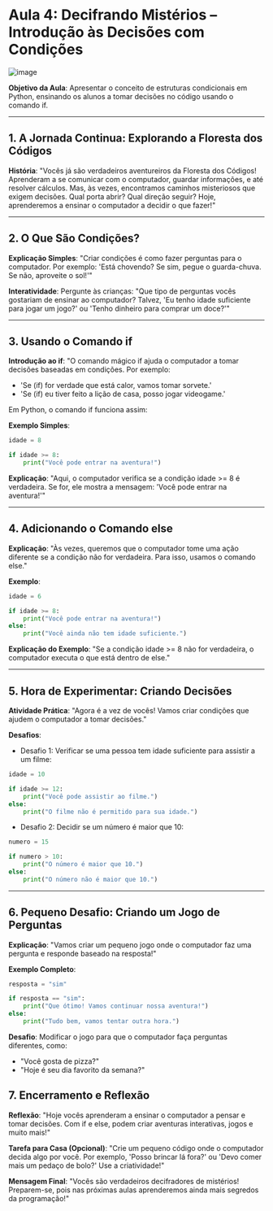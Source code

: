 # Aula 4: Decifrando Mistérios – Introdução às Decisões com Condições

![image](https://github.com/user-attachments/assets/e8388da7-fff4-4c24-9f33-ccd54ea47327)


**Objetivo da Aula**: Apresentar o conceito de estruturas condicionais em Python, ensinando os alunos a tomar decisões no código usando o comando if.

---

## 1. A Jornada Continua: Explorando a Floresta dos Códigos

**História**: "Vocês já são verdadeiros aventureiros da Floresta dos Códigos! Aprenderam a se comunicar com o computador, guardar informações, e até resolver cálculos. Mas, às vezes, encontramos caminhos misteriosos que exigem decisões. Qual porta abrir? Qual direção seguir? Hoje, aprenderemos a ensinar o computador a decidir o que fazer!"

---

## 2. O Que São Condições?

**Explicação Simples**: "Criar condições é como fazer perguntas para o computador. Por exemplo: 'Está chovendo? Se sim, pegue o guarda-chuva. Se não, aproveite o sol!'"

**Interatividade**: Pergunte às crianças: "Que tipo de perguntas vocês gostariam de ensinar ao computador? Talvez, 'Eu tenho idade suficiente para jogar um jogo?' ou 'Tenho dinheiro para comprar um doce?'"

---

## 3. Usando o Comando if

**Introdução ao if**: "O comando mágico if ajuda o computador a tomar decisões baseadas em condições. Por exemplo:

- 'Se (if) for verdade que está calor, vamos tomar sorvete.'
- 'Se (if) eu tiver feito a lição de casa, posso jogar videogame.'

Em Python, o comando if funciona assim:

**Exemplo Simples**:

```python
idade = 8

if idade >= 8:
    print("Você pode entrar na aventura!")
```

**Explicação**: "Aqui, o computador verifica se a condição idade >= 8 é verdadeira. Se for, ele mostra a mensagem: 'Você pode entrar na aventura!'"

---

## 4. Adicionando o Comando else

**Explicação**: "Às vezes, queremos que o computador tome uma ação diferente se a condição não for verdadeira. Para isso, usamos o comando else."

**Exemplo**:

```python
idade = 6

if idade >= 8:
    print("Você pode entrar na aventura!")
else:
    print("Você ainda não tem idade suficiente.")
```

**Explicação do Exemplo**: "Se a condição idade >= 8 não for verdadeira, o computador executa o que está dentro de else."

---

## 5. Hora de Experimentar: Criando Decisões

**Atividade Prática**: "Agora é a vez de vocês! Vamos criar condições que ajudem o computador a tomar decisões."

**Desafios**:

- Desafio 1: Verificar se uma pessoa tem idade suficiente para assistir a um filme:

```python
idade = 10

if idade >= 12:
    print("Você pode assistir ao filme.")
else:
    print("O filme não é permitido para sua idade.")
```

- Desafio 2: Decidir se um número é maior que 10:

```python
numero = 15

if numero > 10:
    print("O número é maior que 10.")
else:
    print("O número não é maior que 10.")
```

---

## 6. Pequeno Desafio: Criando um Jogo de Perguntas

**Explicação**: "Vamos criar um pequeno jogo onde o computador faz uma pergunta e responde baseado na resposta!"

**Exemplo Completo**:

```python
resposta = "sim"

if resposta == "sim":
    print("Que ótimo! Vamos continuar nossa aventura!")
else:
    print("Tudo bem, vamos tentar outra hora.")
```

**Desafio**: Modificar o jogo para que o computador faça perguntas diferentes, como:

- "Você gosta de pizza?"
- "Hoje é seu dia favorito da semana?"

## 7. Encerramento e Reflexão

**Reflexão**: "Hoje vocês aprenderam a ensinar o computador a pensar e tomar decisões. Com if e else, podem criar aventuras interativas, jogos e muito mais!"

**Tarefa para Casa (Opcional)**: "Crie um pequeno código onde o computador decida algo por você. Por exemplo, 'Posso brincar lá fora?' ou 'Devo comer mais um pedaço de bolo?' Use a criatividade!"

**Mensagem Final**: "Vocês são verdadeiros decifradores de mistérios! Preparem-se, pois nas próximas aulas aprenderemos ainda mais segredos da programação!"
